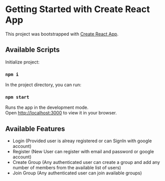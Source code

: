 # Getting Started with Create React App

This project was bootstrapped with [Create React App](https://github.com/facebook/create-react-app).

## Available Scripts

Initialize project:

### `npm i`

In the project directory, you can run:

### `npm start`

Runs the app in the development mode.\
Open [http://localhost:3000](http://localhost:3000) to view it in your browser.

## Available Features

* Login (Provided user is alreay registered or can SignIn with google account)
* Register (New User can register with email and password or google account)
* Create Group (Any authenticated user can create a group and add any number of members from the available list of users)
* Join Group (Any authenticated user can join available groups)
